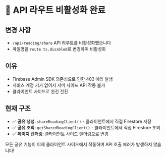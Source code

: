 # 🚫 API 라우트 비활성화 완료

## 변경 사항
- `/api/reading/share` API 라우트를 비활성화했습니다
- 파일명을 `route.ts.disabled`로 변경하여 비활성화

## 이유
- Firebase Admin SDK 의존성으로 인한 403 에러 발생
- 서비스 계정 키가 없어서 서버 사이드 API 작동 불가
- 클라이언트 사이드로 완전 전환

## 현재 구조
- ✅ **공유 생성**: `shareReadingClient()` - 클라이언트에서 직접 Firestore 저장
- ✅ **공유 조회**: `getSharedReadingClient()` - 클라이언트에서 직접 Firestore 조회
- ✅ **페이지 렌더링**: 클라이언트 사이드 렌더링으로 변경

모든 공유 기능이 이제 클라이언트 사이드에서 작동하며 API 호출 에러가 발생하지 않습니다!